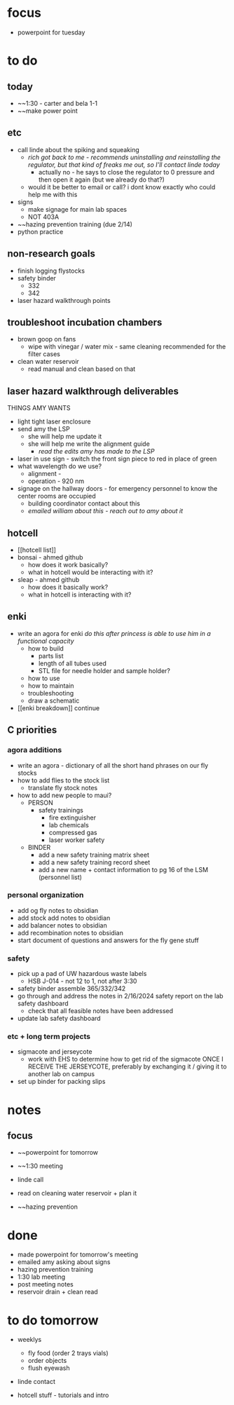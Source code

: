# focus
- powerpoint for tuesday
# to do
## today
- ~~1:30 - carter and bela 1-1
- ~~make power point
## etc
- call linde about the spiking and squeaking
	- *rich got back to me - recommends uninstalling and reinstalling the regulator, but that kind of freaks me out, so I'll contact linde today* 
		- actually no - he says to close the regulator to 0 pressure and then open it again (but we already do that?)
	- would it be better to email or call? i dont know exactly who could help me with this
- signs
	- make signage for main lab spaces
	- NOT 403A
- ~~hazing prevention training (due 2/14)
- python practice
## non-research goals
- finish logging flystocks
- safety binder 
	- 332
	- 342
- laser hazard walkthrough points
## troubleshoot incubation chambers
- brown goop on fans
	- wipe with vinegar / water mix - same cleaning recommended for the filter cases
- clean water reservoir
	- read manual and clean based on that
## laser hazard walkthrough deliverables
THINGS AMY WANTS
- light tight laser enclosure
- send amy the LSP
	- she will help me update it
	- she will help me write the alignment guide
		- *read the edits amy has made to the LSP*
- laser in use sign - switch the front sign piece to red in place of green
- what wavelength do we use?
	- alignment -
	- operation - 920 nm
- signage on the hallway doors - for emergency personnel to know the center rooms are occupied
	- building coordinator contact about this
	- *emailed william about this - reach out to amy about it*
## hotcell
- [[hotcell list]] 
- bonsai - ahmed github
	- how does it work basically?
	- what in hotcell would be interacting with it?
- sleap - ahmed github
	- how does it basically work?
	- what in hotcell is interacting with it?
## enki
- write an agora for enki *do this after princess is able to use him in a functional capacity*
	- how to build 
		- parts list
		- length of all tubes used
		- STL file for needle holder and sample holder?
	- how to use
	- how to maintain
	- troubleshooting
	- draw a schematic
- [[enki breakdown]] continue
## C priorities 
### agora additions
- write an agora - dictionary of all the short hand phrases on our fly stocks
- how to add flies to the stock list
	- translate fly stock notes
- how to add new people to maui?
	- PERSON
		- safety trainings
			- fire extinguisher
			- lab chemicals
			- compressed gas
			- laser worker safety
	- BINDER
		- add a new safety training matrix sheet
		- add a new safety training record sheet
		- add a new name + contact information to pg 16 of the LSM (personnel list)
### personal organization
- add og fly notes to obsidian
- add stock add notes to obsidian
- add balancer notes to obsidian
- add recombination notes to obsidian
- start document of questions and answers for the fly gene stuff
### safety
- pick up a pad of UW hazardous waste labels 
	- HSB J-014 - not 12 to 1, not after 3:30
- safety binder assemble 365/332/342
- go through and address the notes in 2/16/2024 safety report on the lab safety dashboard
	- check that all feasible notes have been addressed
- update lab safety dashboard
### etc + long term projects
- sigmacote and jerseycote
	- work with EHS to determine how to get rid of the sigmacote ONCE I RECEIVE THE JERSEYCOTE, preferably by exchanging it / giving it to another lab on campus
- set up binder for packing slips
# notes
## focus
- ~~powerpoint for tomorrow
- ~~1:30 meeting

- linde call
- read on cleaning water reservoir + plan it
- ~~hazing prevention
# done
- made powerpoint for tomorrow's meeting
- emailed amy asking about signs
- hazing prevention training
- 1:30 lab meeting
- post meeting notes
- reservoir drain + clean read
# to do tomorrow
- weeklys
	- fly food (order 2 trays vials)
	- order objects
	- flush eyewash

- linde contact
- hotcell stuff - tutorials and intro 